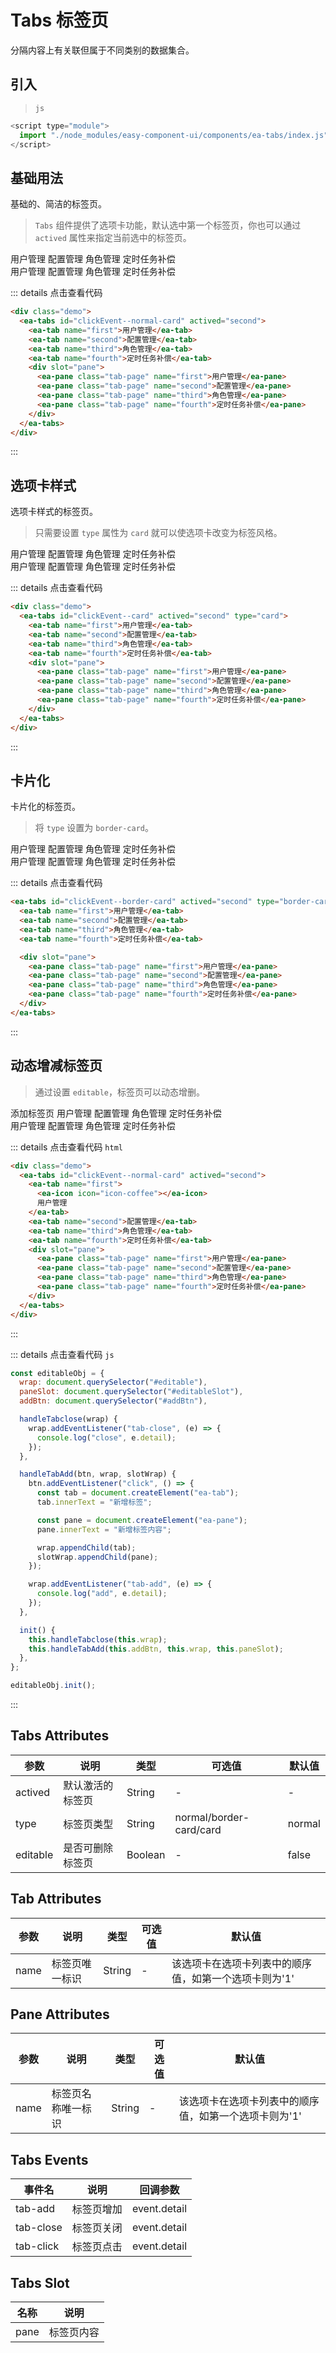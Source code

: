 <script setup>
import { onMounted } from 'vue'

onMounted(() => {
    import('./index.scss')
    
    import('../components/ea-icon/index.js')
    import('../components/ea-icon/index.css')
    
    import('../components/ea-button/ea-button.js')
    import('../components/ea-tabs/index.js')

    const editableObj = {
        wrap: document.querySelector('#editable'),
        paneSlot: document.querySelector('#editableSlot'),
        addBtn: document.querySelector('#addBtn'),

        handleTabclose(wrap) {
            wrap.addEventListener('tab-close', (e) => {
                console.log('close', e.detail);
            })
        },

        handleTabAdd(btn, wrap, slotWrap) {
            btn.addEventListener('click', () => {
                const tab = document.createElement('ea-tab');
                tab.innerText = '新增标签';

                const pane = document.createElement('ea-pane');
                pane.innerText = '新增标签内容';

                wrap.appendChild(tab);
                slotWrap.appendChild(pane);
            })

            wrap.addEventListener('tab-add', (e) => {
                console.log('add', e.detail);
            })
        },

        init() {
            this.handleTabclose(this.wrap);
            this.handleTabAdd(this.addBtn, this.wrap, this.paneSlot);
        }
    }

    editableObj.init();
})
</script>

# Tabs 标签页

分隔内容上有关联但属于不同类别的数据集合。

## 引入

> `js`

```js
<script type="module">
  import "./node_modules/easy-component-ui/components/ea-tabs/index.js";
</script>
```

## 基础用法

基础的、简洁的标签页。

> `Tabs` 组件提供了选项卡功能，默认选中第一个标签页，你也可以通过 `actived` 属性来指定当前选中的标签页。

<!-- -------- 1 基础用法 --------  -->
<!-- #region  -->
<div class="demo">
    <ea-tabs id="clickEvent--normal-card" actived="second">
        <ea-tab name="first">用户管理</ea-tab>
        <ea-tab name="second">配置管理</ea-tab>
        <ea-tab name="third">角色管理</ea-tab>
        <ea-tab name="fourth">定时任务补偿</ea-tab>
        <div slot="pane">
            <ea-pane class="tab-page" name="first">用户管理</ea-pane>
            <ea-pane class="tab-page" name="second">配置管理</ea-pane>
            <ea-pane class="tab-page" name="third">角色管理</ea-pane>
            <ea-pane class="tab-page" name="fourth">定时任务补偿</ea-pane>
        </div>
    </ea-tabs>
</div>
<!-- #endregion  -->
<!-- -------------------  -->

::: details 点击查看代码

```html
<div class="demo">
  <ea-tabs id="clickEvent--normal-card" actived="second">
    <ea-tab name="first">用户管理</ea-tab>
    <ea-tab name="second">配置管理</ea-tab>
    <ea-tab name="third">角色管理</ea-tab>
    <ea-tab name="fourth">定时任务补偿</ea-tab>
    <div slot="pane">
      <ea-pane class="tab-page" name="first">用户管理</ea-pane>
      <ea-pane class="tab-page" name="second">配置管理</ea-pane>
      <ea-pane class="tab-page" name="third">角色管理</ea-pane>
      <ea-pane class="tab-page" name="fourth">定时任务补偿</ea-pane>
    </div>
  </ea-tabs>
</div>
```

:::

## 选项卡样式

选项卡样式的标签页。

> 只需要设置 `type` 属性为 `card` 就可以使选项卡改变为标签风格。

<div class="demo">
    <ea-tabs id="clickEvent--card" actived="second" type="card">
        <ea-tab name="first">用户管理</ea-tab>
        <ea-tab name="second">配置管理</ea-tab>
        <ea-tab name="third">角色管理</ea-tab>
        <ea-tab name="fourth">定时任务补偿</ea-tab>
        <div slot="pane">
            <ea-pane class="tab-page" name="first">用户管理</ea-pane>
            <ea-pane class="tab-page" name="second">配置管理</ea-pane>
            <ea-pane class="tab-page" name="third">角色管理</ea-pane>
            <ea-pane class="tab-page" name="fourth">定时任务补偿</ea-pane>
        </div>
    </ea-tabs>
</div>

::: details 点击查看代码

```html
<div class="demo">
  <ea-tabs id="clickEvent--card" actived="second" type="card">
    <ea-tab name="first">用户管理</ea-tab>
    <ea-tab name="second">配置管理</ea-tab>
    <ea-tab name="third">角色管理</ea-tab>
    <ea-tab name="fourth">定时任务补偿</ea-tab>
    <div slot="pane">
      <ea-pane class="tab-page" name="first">用户管理</ea-pane>
      <ea-pane class="tab-page" name="second">配置管理</ea-pane>
      <ea-pane class="tab-page" name="third">角色管理</ea-pane>
      <ea-pane class="tab-page" name="fourth">定时任务补偿</ea-pane>
    </div>
  </ea-tabs>
</div>
```

:::

## 卡片化

卡片化的标签页。

> 将 `type` 设置为 `border-card`。

<div class="demo">
    <ea-tabs id="clickEvent--border-card" actived="second" type="border-card">
        <ea-tab name="first">用户管理</ea-tab>
        <ea-tab name="second">配置管理</ea-tab>
        <ea-tab name="third">角色管理</ea-tab>
        <ea-tab name="fourth">定时任务补偿</ea-tab>
        <div slot="pane">
            <ea-pane class="tab-page" name="first">用户管理</ea-pane>
            <ea-pane class="tab-page" name="second">配置管理</ea-pane>
            <ea-pane class="tab-page" name="third">角色管理</ea-pane>
            <ea-pane class="tab-page" name="fourth">定时任务补偿</ea-pane>
        </div>
    </ea-tabs>
</div>

::: details 点击查看代码

```html
<ea-tabs id="clickEvent--border-card" actived="second" type="border-card">
  <ea-tab name="first">用户管理</ea-tab>
  <ea-tab name="second">配置管理</ea-tab>
  <ea-tab name="third">角色管理</ea-tab>
  <ea-tab name="fourth">定时任务补偿</ea-tab>

  <div slot="pane">
    <ea-pane class="tab-page" name="first">用户管理</ea-pane>
    <ea-pane class="tab-page" name="second">配置管理</ea-pane>
    <ea-pane class="tab-page" name="third">角色管理</ea-pane>
    <ea-pane class="tab-page" name="fourth">定时任务补偿</ea-pane>
  </div>
</ea-tabs>
```

:::

## 动态增减标签页

> 通过设置 `editable`，标签页可以动态增删。

<div class="demo">
    <ea-button id="addBtn" type="primary" size="small">添加标签页</ea-button>
    <ea-tabs id="editable" actived="second" editable>
        <ea-tab name="first">
            <ea-icon icon="icon-coffee"></ea-icon>
            用户管理
        </ea-tab>
        <ea-tab name="second">配置管理</ea-tab>
        <ea-tab name="third">角色管理</ea-tab>
        <ea-tab name="fourth">定时任务补偿</ea-tab>
        <div id="editableSlot" slot="pane">
            <ea-pane class="tab-page" name="first">用户管理</ea-pane>
            <ea-pane class="tab-page" name="second">配置管理</ea-pane>
            <ea-pane class="tab-page" name="third">角色管理</ea-pane>
            <ea-pane class="tab-page" name="fourth">定时任务补偿</ea-pane>
        </div>
    </ea-tabs>
</div>

::: details 点击查看代码 `html`

```html
<div class="demo">
  <ea-tabs id="clickEvent--normal-card" actived="second">
    <ea-tab name="first">
      <ea-icon icon="icon-coffee"></ea-icon>
      用户管理
    </ea-tab>
    <ea-tab name="second">配置管理</ea-tab>
    <ea-tab name="third">角色管理</ea-tab>
    <ea-tab name="fourth">定时任务补偿</ea-tab>
    <div slot="pane">
      <ea-pane class="tab-page" name="first">用户管理</ea-pane>
      <ea-pane class="tab-page" name="second">配置管理</ea-pane>
      <ea-pane class="tab-page" name="third">角色管理</ea-pane>
      <ea-pane class="tab-page" name="fourth">定时任务补偿</ea-pane>
    </div>
  </ea-tabs>
</div>
```

:::

::: details 点击查看代码 `js`

```js
const editableObj = {
  wrap: document.querySelector("#editable"),
  paneSlot: document.querySelector("#editableSlot"),
  addBtn: document.querySelector("#addBtn"),

  handleTabclose(wrap) {
    wrap.addEventListener("tab-close", (e) => {
      console.log("close", e.detail);
    });
  },

  handleTabAdd(btn, wrap, slotWrap) {
    btn.addEventListener("click", () => {
      const tab = document.createElement("ea-tab");
      tab.innerText = "新增标签";

      const pane = document.createElement("ea-pane");
      pane.innerText = "新增标签内容";

      wrap.appendChild(tab);
      slotWrap.appendChild(pane);
    });

    wrap.addEventListener("tab-add", (e) => {
      console.log("add", e.detail);
    });
  },

  init() {
    this.handleTabclose(this.wrap);
    this.handleTabAdd(this.addBtn, this.wrap, this.paneSlot);
  },
};

editableObj.init();
```

:::

## Tabs Attributes

| 参数     | 说明             | 类型    | 可选值                  | 默认值 |
| -------- | ---------------- | ------- | ----------------------- | ------ |
| actived  | 默认激活的标签页 | String  | -                       | -      |
| type     | 标签页类型       | String  | normal/border-card/card | normal |
| editable | 是否可删除标签页 | Boolean | -                       | false  |

## Tab Attributes

| 参数 | 说明           | 类型   | 可选值 | 默认值                                                |
| ---- | -------------- | ------ | ------ | ----------------------------------------------------- |
| name | 标签页唯一标识 | String | -      | 该选项卡在选项卡列表中的顺序值，如第一个选项卡则为'1' |

## Pane Attributes

| 参数 | 说明               | 类型   | 可选值 | 默认值                                                |
| ---- | ------------------ | ------ | ------ | ----------------------------------------------------- |
| name | 标签页名称唯一标识 | String | -      | 该选项卡在选项卡列表中的顺序值，如第一个选项卡则为'1' |

## Tabs Events

| 事件名    | 说明       | 回调参数     |
| --------- | ---------- | ------------ |
| tab-add   | 标签页增加 | event.detail |
| tab-close | 标签页关闭 | event.detail |
| tab-click | 标签页点击 | event.detail |

## Tabs Slot

| 名称 | 说明       |
| ---- | ---------- |
| pane | 标签页内容 |
